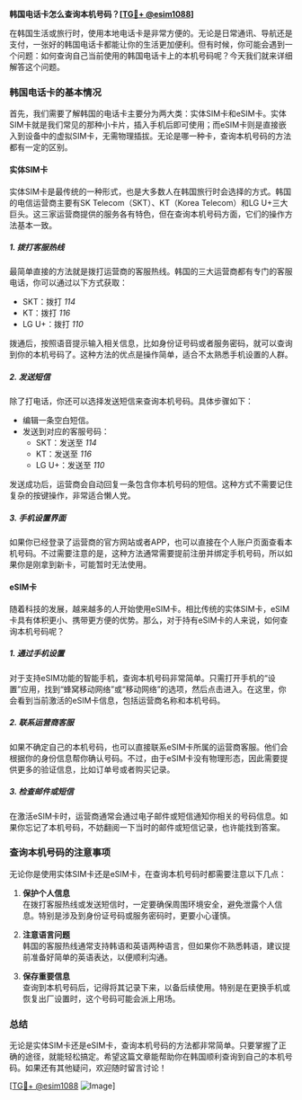**韩国电话卡怎么查询本机号码？[[TG💪+ @esim1088](https://t.me/s/esim1088)]**

在韩国生活或旅行时，使用本地电话卡是非常方便的。无论是日常通讯、导航还是支付，一张好的韩国电话卡都能让你的生活更加便利。但有时候，你可能会遇到一个问题：如何查询自己当前使用的韩国电话卡上的本机号码呢？今天我们就来详细解答这个问题。

### 韩国电话卡的基本情况

首先，我们需要了解韩国的电话卡主要分为两大类：实体SIM卡和eSIM卡。实体SIM卡就是我们常见的那种小卡片，插入手机后即可使用；而eSIM卡则是直接嵌入到设备中的虚拟SIM卡，无需物理插拔。无论是哪一种卡，查询本机号码的方法都有一定的区别。

#### 实体SIM卡

实体SIM卡是最传统的一种形式，也是大多数人在韩国旅行时会选择的方式。韩国的电信运营商主要有SK Telecom（SKT）、KT（Korea Telecom）和LG U+三大巨头。这三家运营商提供的服务各有特色，但在查询本机号码方面，它们的操作方法基本一致。

##### 1. **拨打客服热线**

最简单直接的方法就是拨打运营商的客服热线。韩国的三大运营商都有专门的客服电话，你可以通过以下方式获取：

- SKT：拨打 *114*
- KT：拨打 *116*
- LG U+：拨打 *110*

拨通后，按照语音提示输入相关信息，比如身份证号码或者服务密码，就可以查询到你的本机号码了。这种方法的优点是操作简单，适合不太熟悉手机设置的人群。

##### 2. **发送短信**

除了打电话，你还可以选择发送短信来查询本机号码。具体步骤如下：

- 编辑一条空白短信。
- 发送到对应的客服号码：
  - SKT：发送至 *114*
  - KT：发送至 *116*
  - LG U+：发送至 *110*

发送成功后，运营商会自动回复一条包含你本机号码的短信。这种方式不需要记住复杂的按键操作，非常适合懒人党。

##### 3. **手机设置界面**

如果你已经登录了运营商的官方网站或者APP，也可以直接在个人账户页面查看本机号码。不过需要注意的是，这种方法通常需要提前注册并绑定手机号码，所以如果你是刚拿到新卡，可能暂时无法使用。

#### eSIM卡

随着科技的发展，越来越多的人开始使用eSIM卡。相比传统的实体SIM卡，eSIM卡具有体积更小、携带更方便的优势。那么，对于持有eSIM卡的人来说，如何查询本机号码呢？

##### 1. **通过手机设置**

对于支持eSIM功能的智能手机，查询本机号码非常简单。只需打开手机的“设置”应用，找到“蜂窝移动网络”或“移动网络”的选项，然后点击进入。在这里，你会看到当前激活的eSIM卡信息，包括运营商名称和本机号码。

##### 2. **联系运营商客服**

如果不确定自己的本机号码，也可以直接联系eSIM卡所属的运营商客服。他们会根据你的身份信息帮你确认号码。不过，由于eSIM卡没有物理形态，因此需要提供更多的验证信息，比如订单号或者购买记录。

##### 3. **检查邮件或短信**

在激活eSIM卡时，运营商通常会通过电子邮件或短信通知你相关的号码信息。如果你忘记了本机号码，不妨翻阅一下当时的邮件或短信记录，也许能找到答案。

### 查询本机号码的注意事项

无论你是使用实体SIM卡还是eSIM卡，在查询本机号码时都需要注意以下几点：

1. **保护个人信息**  
   在拨打客服热线或发送短信时，一定要确保周围环境安全，避免泄露个人信息。特别是涉及到身份证号码或服务密码时，更要小心谨慎。

2. **注意语言问题**  
   韩国的客服热线通常支持韩语和英语两种语言，但如果你不熟悉韩语，建议提前准备好简单的英语表达，以便顺利沟通。

3. **保存重要信息**  
   查询到本机号码后，记得将其记录下来，以备后续使用。特别是在更换手机或恢复出厂设置时，这个号码可能会派上用场。

### 总结

无论是实体SIM卡还是eSIM卡，查询本机号码的方法都非常简单。只要掌握了正确的途径，就能轻松搞定。希望这篇文章能帮助你在韩国顺利查询到自己的本机号码。如果还有其他疑问，欢迎随时留言讨论！

[[TG💪+ @esim1088](https://t.me/s/esim1088) ![Image](https://i.postimg.cc/4NQfJmqS/Snipaste-2025-05-13-00-14-12.png)]